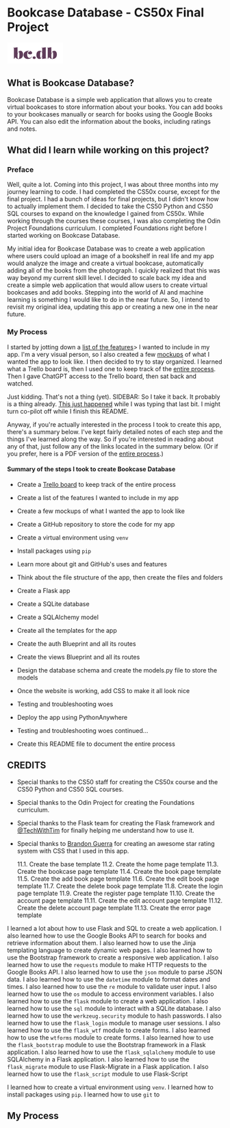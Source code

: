 # Bookcase Database - CS50x Final Project

![](design/bcdb-logo-h-sm.png)

## What is Bookcase Database?
Bookcase Database is a simple web application that allows you to 
create virtual bookcases to store information about your books. 
You can add books to your bookcases manually or search for books
using the Google Books API. You can also edit the information about the
books, including ratings and notes.

## What did I learn while working on this project?

### Preface
Well, quite a lot. Coming into this project, I was about three months into
my journey learning to code. I had completed the CS50x course, except for the
final project. I had a bunch of ideas for final projects, but I didn't know
how to actually implement them. I decided to take the CS50 Python and CS50 
SQL courses to expand on the knowledge I gained from CS50x. While working
through the courses these courses, I was also completing the Odin Project
Foundations curriculum. I completed Foundations right before I started working on 
Bookcase Database.

My initial idea for Bookcase Database was to create a web application where
users could upload an image of a bookshelf in real life and my app would 
analyze the image and create a virtual bookcase, automatically adding all of
the books from the photograph. I quickly realized that this was way beyond my
current skill level. I decided to scale back my idea and create a simple web
application that would allow users to create virtual bookcases and add books.
Stepping into the world of AI and machine learning is something I would like to
do in the near future. So, I intend to revisit my original idea, updating this
app or creating a new one in the near future.

### My Process
<p>
I started by jotting down a <a href="#">list of the features</a>> I wanted to include in my
app. I'm a very visual person, so I also created a few <a href="#">mockups</a> of what I
wanted the app to look like. I then decided to try to stay organized. I learned
what a Trello board is, then I used one to keep track of the <a href="#">entire process<a>. Then
I gave ChatGPT access to the Trello board, then sat back and watched.</p>
<p>
Just kidding. That's not a thing (yet). SIDEBAR: So I take it back. It probably is a thing already.
<a href="#">This just happened</a> while I was typing that last bit. I might turn co-pilot off while I finish this README.
</p>
<p>
Anyway, if you're actually interested in the process I took to create this app, there's a summary below. I've kept fairly 
detailed notes of each step and the things I've learned along the way. So if you're interested in reading about any of that,
just follow any of the links located in the summary below. (Or if you prefer, here is a PDF version of the <a href="#">entire process</a>.)

#### Summary of the steps I took to create Bookcase Database
- Create a <a href="#">Trello board</a> to keep track of the entire process
- Create a list of the features I wanted to include in my app
- Create a few mockups of what I wanted the app to look like
- Create a GitHub repository to store the code for my app
- Create a virtual environment using `venv`
- Install packages using `pip`
- Learn more about git and GitHub's uses and features

- Think about the file structure of the app, then create the files and folders
- Create a Flask app
- Create a SQLite database
- Create a SQLAlchemy model
- Create all the templates for the app
- Create the auth Blueprint and all its routes
- Create the views Blueprint and all its routes
- Design the database schema and create the models.py file to store the models
- Once the website is working, add CSS to make it all look nice
- Testing and troubleshooting woes 

- Deploy the app using PythonAnywhere
- Testing and troubleshooting woes continued...
- Create this README file to document the entire process


## CREDITS
- Special thanks to the CS50 staff for creating the CS50x course and the CS50 Python and CS50 SQL courses.
- Special thanks to the Odin Project for creating the Foundations curriculum.
- Special thanks to the Flask team for creating the Flask framework and <a href="https://www.youtube.com/@TechWithTim">@TechWithTim</a> for finally helping me
    understand how to use it.
- Special thanks to <a href="https://codepen.io/BrandonGuerra">Brandon Guerra</a> for creating an awesome star rating system 
  with CSS that I used in this app.











    11.1. Create the base template
    11.2. Create the home page template
    11.3. Create the bookcase page template
    11.4. Create the book page template
    11.5. Create the add book page template
    11.6. Create the edit book page template
    11.7. Create the delete book page template
    11.8. Create the login page template
    11.9. Create the register page template
    11.10. Create the account page template
    11.11. Create the edit account page template
    11.12. Create the delete account page template
    11.13. Create the error page template

I learned a lot about how to use Flask and SQL to create a web application.
I also learned how to use the Google Books API to search for books and
retrieve information about them. I also learned how to use the Jinja
templating language to create dynamic web pages. I also learned how to
use the Bootstrap framework to create a responsive web application. I
also learned how to use the `requests` module to make HTTP requests to
the Google Books API. I also learned how to use the `json` module to 
parse JSON data. I also learned how to use the `datetime` module to 
format dates and times. I also learned how to use the `re` module to 
validate user input. I also learned how to use the `os` module to 
access environment variables. I also learned how to use the `flask`
module to create a web application. I also learned how to use the `sql`
module to interact with a SQLite database. I also learned how to use
the `werkzeug.security` module to hash passwords. I also learned how
to use the `flask_login` module to manage user sessions. I also learned
how to use the `flask_wtf` module to create forms. I also learned how
to use the `wtforms` module to create forms. I also learned how to use
the `flask_bootstrap` module to use the Bootstrap framework in a Flask
application. I also learned how to use the `flask_sqlalchemy` module
to use SQLAlchemy in a Flask application. I also learned how to use
the `flask_migrate` module to use Flask-Migrate in a Flask application.
I also learned how to use the `flask_script` module to use Flask-Script

I learned how to create a virtual environment using `venv`. I learned
how to install packages using `pip`. I learned how to use `git` to


## My Process

